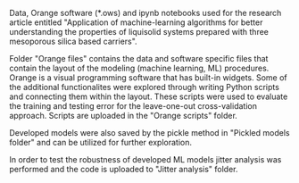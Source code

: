 Data, Orange software (*.ows) and ipynb notebooks used for the research article entitled "Application of machine-learning algorithms for better understanding the properties of liquisolid systems prepared with three mesoporous silica based carriers".

Folder "Orange files" contains the data and software specific files that contain the layout of the modeling (machine learning, ML) procedures. 
Orange is a visual programming software that has built-in widgets. Some of the additional functionalites were explored through writing Python scripts and connecting them within the layout. 
These scripts were used to evaluate the training and testing error for the leave-one-out cross-validation approach. 
Scripts are uploaded in the "Orange scripts" folder.

Developed models were also saved by the pickle method in "Pickled models folder" and can be utilized for further exploration.

In order to test the robustness of developed ML models jitter analysis was performed and the code is uploaded to "Jitter analysis" folder.
